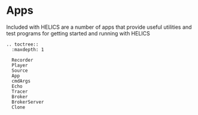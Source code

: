 # Apps

Included with HELICS are a number of apps that provide useful utilities and test programs for getting started and running with HELICS

```eval_rst
.. toctree::
  :maxdepth: 1

  Recorder
  Player
  Source
  App
  cmdArgs
  Echo
  Tracer
  Broker
  BrokerServer
  Clone
```
